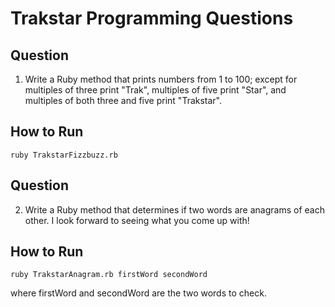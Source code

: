 # Trakstar Programming Questions

## Question
1. Write a Ruby method that prints numbers from 1 to 100; except for multiples of three print "Trak", multiples of five print "Star", and multiples of both three and five print "Trakstar".

## How to Run
```
ruby TrakstarFizzbuzz.rb
```

## Question
2. Write a Ruby method that determines if two words are anagrams of each other.  I look forward to seeing what you come up with!

## How to Run
```
ruby TrakstarAnagram.rb firstWord secondWord
```

where firstWord and secondWord are the two words to check.
